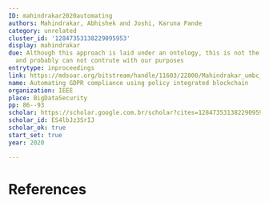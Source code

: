 ```yaml
---
ID: mahindrakar2020automating
authors: Mahindrakar, Abhishek and Joshi, Karuna Pande
category: unrelated
cluster_id: '12847353138229095953'
display: mahindrakar
due: Although this approach is laid under an ontology, this is not the main contrbution
  and probably can not contrute with our purposes
entrytype: inproceedings
link: https://mdsoar.org/bitstream/handle/11603/22800/Mahindrakar_umbc_0434M_12233.pdf?sequence=1
name: Automating GDPR compliance using policy integrated blockchain
organization: IEEE
place: BigDataSecurity
pp: 86--93
scholar: https://scholar.google.com.br/scholar?cites=12847353138229095953&as_sdt=2005&sciodt=0,5&hl=en
scholar_id: ES4lbJz3SrIJ
scholar_ok: true
start_set: true
year: 2020

---
```


# References

